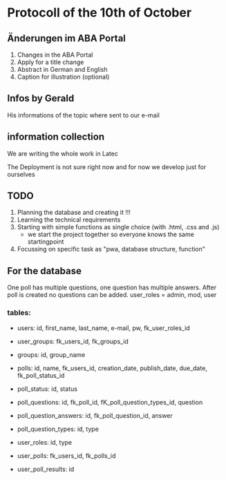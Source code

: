 # Protocoll of the 10th of October

## Änderungen im ABA Portal

1. Changes in the ABA Portal
1. Apply for a title change
1. Abstract in German and English
1. Caption for illustration (optional)

## Infos by Gerald

His informations of the topic where sent to our e-mail

## information collection

We are writing the whole work in Latec

The Deployment is not sure right now and for now we develop just for ourselves

## TODO

1. Planning the database and creating it !!!
1. Learning the technical requirements
1. Starting with simple functions as single choice (with .html, .css and .js)
    - we start the project together so everyone knows the same startingpoint
1. Focussing on specific task as "pwa, database structure, function"

## For the database
One poll has multiple questions, one question has multiple answers.
After poll is created no questions can be added.
user_roles = admin, mod, user

### tables:
- users: id, first_name, last_name, e-mail, pw, fk_user_roles_id

- user_groups: fk_users_id, fk_groups_id

- groups: id, group_name 

- polls: id, name, fk_users_id, creation_date, publish_date, due_date, fk_poll_status_id

- poll_status: id, status

- poll_questions: id, fk_poll_id, fK_poll_question_types_id, question

- poll_question_answers: id, fk_poll_question_id, answer

- poll_question_types: id, type

- user_roles: id, type

- user_polls: fk_users_id, fk_polls_id

- user_poll_results: id
